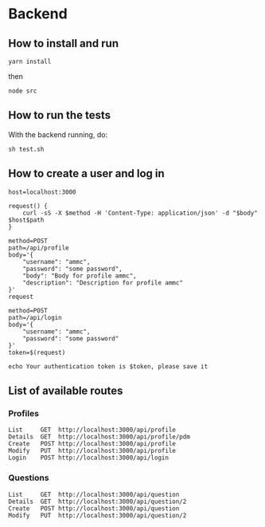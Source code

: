 # Backend

## How to install and run

```
yarn install
```

then

```
node src
```

## How to run the tests

With the backend running, do:

```
sh test.sh
```

## How to create a user and log in

```
host=localhost:3000

request() {
    curl -sS -X $method -H 'Content-Type: application/json' -d "$body" $host$path
}

method=POST
path=/api/profile
body='{
    "username": "ammc",
    "password": "some password",
    "body": "Body for profile ammc",
    "description": "Description for profile ammc"
}'
request

method=POST
path=/api/login
body='{
    "username": "ammc",
    "password": "some password"
}'
token=$(request)

echo Your authentication token is $token, please save it
```

## List of available routes

### Profiles

```
List     GET  http://localhost:3000/api/profile
Details  GET  http://localhost:3000/api/profile/pdm
Create   POST http://localhost:3000/api/profile
Modify   PUT  http://localhost:3000/api/profile
Login    POST http://localhost:3000/api/login
```

### Questions

```
List     GET  http://localhost:3000/api/question
Details  GET  http://localhost:3000/api/question/2
Create   POST http://localhost:3000/api/question
Modify   PUT  http://localhost:3000/api/question/2
```
